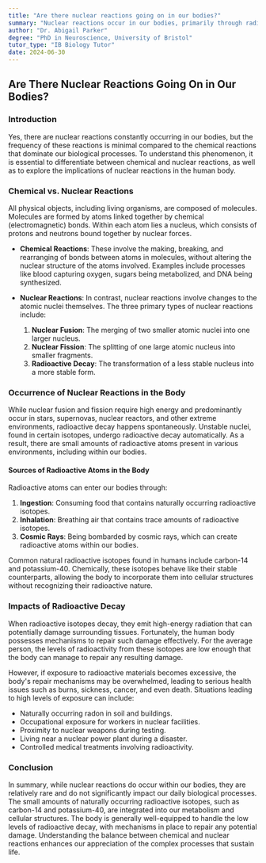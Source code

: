 ```yaml
---
title: "Are there nuclear reactions going on in our bodies?"
summary: "Nuclear reactions occur in our bodies, primarily through radioactive decay of naturally occurring isotopes like carbon-14 and potassium-40. These reactions are infrequent compared to chemical processes and don't significantly impact our health. While radioactive decay can cause damage, our bodies are equipped to repair it."
author: "Dr. Abigail Parker"
degree: "PhD in Neuroscience, University of Bristol"
tutor_type: "IB Biology Tutor"
date: 2024-06-30
---
```


## Are There Nuclear Reactions Going On in Our Bodies?

### Introduction

Yes, there are nuclear reactions constantly occurring in our bodies, but the frequency of these reactions is minimal compared to the chemical reactions that dominate our biological processes. To understand this phenomenon, it is essential to differentiate between chemical and nuclear reactions, as well as to explore the implications of nuclear reactions in the human body.

### Chemical vs. Nuclear Reactions

All physical objects, including living organisms, are composed of molecules. Molecules are formed by atoms linked together by chemical (electromagnetic) bonds. Within each atom lies a nucleus, which consists of protons and neutrons bound together by nuclear forces. 

- **Chemical Reactions**: These involve the making, breaking, and rearranging of bonds between atoms in molecules, without altering the nuclear structure of the atoms involved. Examples include processes like blood capturing oxygen, sugars being metabolized, and DNA being synthesized.

- **Nuclear Reactions**: In contrast, nuclear reactions involve changes to the atomic nuclei themselves. The three primary types of nuclear reactions include:

  1. **Nuclear Fusion**: The merging of two smaller atomic nuclei into one larger nucleus.
  2. **Nuclear Fission**: The splitting of one large atomic nucleus into smaller fragments.
  3. **Radioactive Decay**: The transformation of a less stable nucleus into a more stable form.

### Occurrence of Nuclear Reactions in the Body

While nuclear fusion and fission require high energy and predominantly occur in stars, supernovas, nuclear reactors, and other extreme environments, radioactive decay happens spontaneously. Unstable nuclei, found in certain isotopes, undergo radioactive decay automatically. As a result, there are small amounts of radioactive atoms present in various environments, including within our bodies.

#### Sources of Radioactive Atoms in the Body

Radioactive atoms can enter our bodies through:

1. **Ingestion**: Consuming food that contains naturally occurring radioactive isotopes.
2. **Inhalation**: Breathing air that contains trace amounts of radioactive isotopes.
3. **Cosmic Rays**: Being bombarded by cosmic rays, which can create radioactive atoms within our bodies.

Common natural radioactive isotopes found in humans include carbon-14 and potassium-40. Chemically, these isotopes behave like their stable counterparts, allowing the body to incorporate them into cellular structures without recognizing their radioactive nature.

### Impacts of Radioactive Decay

When radioactive isotopes decay, they emit high-energy radiation that can potentially damage surrounding tissues. Fortunately, the human body possesses mechanisms to repair such damage effectively. For the average person, the levels of radioactivity from these isotopes are low enough that the body can manage to repair any resulting damage.

However, if exposure to radioactive materials becomes excessive, the body's repair mechanisms may be overwhelmed, leading to serious health issues such as burns, sickness, cancer, and even death. Situations leading to high levels of exposure can include:

- Naturally occurring radon in soil and buildings.
- Occupational exposure for workers in nuclear facilities.
- Proximity to nuclear weapons during testing.
- Living near a nuclear power plant during a disaster.
- Controlled medical treatments involving radioactivity.

### Conclusion

In summary, while nuclear reactions do occur within our bodies, they are relatively rare and do not significantly impact our daily biological processes. The small amounts of naturally occurring radioactive isotopes, such as carbon-14 and potassium-40, are integrated into our metabolism and cellular structures. The body is generally well-equipped to handle the low levels of radioactive decay, with mechanisms in place to repair any potential damage. Understanding the balance between chemical and nuclear reactions enhances our appreciation of the complex processes that sustain life.
    